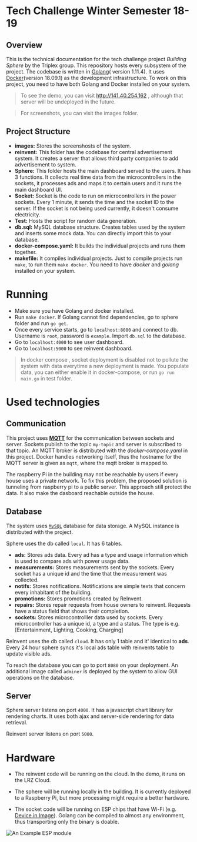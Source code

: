 # Tech Challenge Winter Semester 18-19

## Overview
This is the technical documentation for the tech challenge project *Building Sphere* by the Triplex group. This repository hosts every subsystem of the project. The codebase is written in [Golang](https://golang.org/)( version 1.11.4). It uses [Docker](https://www.docker.com/)(version 18.09.1) as the development infrastructure. To work on this project, you need to have both Golang and Docker installed on your system.

> To see the demo, you can visit http://141.40.254.162 , although that server will be undeployed in the future.

> For screenshots, you can visit the images folder.

## Project Structure
- **images:** Stores the screenshosts of the system.
- **reinvent:** This folder has the codebase for central advertisement system. It creates a server that allows third party companies to add advertisement to system.
- **Sphere:** This folder hosts the main dashboard served to the users. It has 3 functions. It collects real time data from the microcontrollers in the sockets, it processes ads and maps it to certain users and it runs the main dashboard UI.
- **Socket:** Socket is the code to run on microcontrollers in the power sockets. Every 1 minute, it sends the time and the socket ID to the server. If the socket is not being used currently, it doesn't consume electricity.
- **Test:** Hosts the script for random data generation.
- **db.sql:** MySQL database structure. Creates tables used by the system and inserts some mock data. You can directly import this to your database.
- **docker-compose.yaml:** It builds the individual projects and runs them together. 
- **makefile:** It compiles individual projects. Just to compile projects run `make`, to run them `make docker`. You need to have *docker* and *golang* installed on your system.

# Running
- Make sure you have Golang and docker installed.
- Run `make docker`. If Golang cannot find dependencies, go to sphere folder and run `go get`.
- Once every service starts, go to `localhost:8080` and connect to db. Username is `root`, password is `example`. Import `db.sql` to the database. 
- Go to `localhost:4000` to see user dashboard.
- Go to `localhost:5000` to see reinvent dashboard.

> In docker compose , socket deployment is disabled not to pollute the system with data everytime a new deployment is made. You populate data, you can either enable it in docker-compose, or run `go run main.go` in test folder.

# Used technologies
## Communication
This project uses [**MQTT**](http://mqtt.org/) for the communication between sockets and server. Sockets publish to the topic `my-topic` and server is subscribed to that topic. An MQTT broker is distributed with the *docker-compose.yaml* in this project. Docker handles networking itself, thus the hostname for the MQTT server is given as `mqtt`, where the mqtt broker is mapped to.

The raspberry Pi in the building may not be reachable by users if every house uses a private network. To fix this problem, the proposed solution is tunneling from raspberry pi to a public server. This approach still protect the data. It also make the dasboard reachable outside the house.
## Database
The system uses [`MySQL`](https://www.mysql.com/) database for data storage. A MySQL instance is distributed with the project.

Sphere uses the db called `local`. It has 6 tables.
- **ads:** Stores ads data. Every ad has a type and usage information which is used to compare ads with power usage data.
- **measurements:** Stores measurements sent by the sockets. Every socket has a unique id and the time that the measurement was collected. 
- **notifs:** Stores notifications. Notifications are simple texts that concern every inhabitant of the building.
- **promotions:** Stores promotions created by ReInvent.
- **repairs:** Stores repair requests from house owners to reinvent. Requests have a status field that shows their completion.
- **sockets:** Stores microcontrolller data used by sockets. Every microcontroller has a unique id, a type and a status. The type is e.g. [Entertainment, Lighting, Cooking, Charging]

ReInvent uses the db called `cloud`. It has only 1 table and it' identical to **ads**. Every 24 hour sphere syncs it's local ads table with reinvents table to update visible ads.

To reach the database you can go to port `8080` on your deployment. An additional image called `adminer` is deployed by the system to allow GUI operations on the database.

## Server
Sphere server listens on port `4000`. It has a javascript chart library for rendering charts. It uses both ajax and server-side rendering for data retrieval.

Reinvent server listens on port `5000`.


# Hardware
- The reinvent code will be running on the cloud. In the demo, it runs on the LRZ Cloud.

- The sphere will be running locally in the building. It is currently deployed to a Raspberry Pi, but more processing might require a better hardware.

- The socket code will be running on ESP chips that have Wi-Fi (e.g. [Device in Image](https://www.ebay.de/itm/NodeMCU-ESP8266-ESP-12E-V1-0-Wifi-CP2102-IoT-Lua-267-NEW-/232451934506)). Golang can be compiled to almost any environment, thus transporting only the binary is doable.

![An Example ESP module](https://asset.conrad.com/media10/isa/160267/c1/-/de/1656367_BB_00_FB/entwickler-platine-sbc-nodemcu-esp32.jpg?x=520&y=520= "An example ESP Module")


